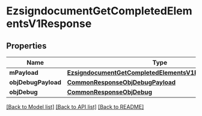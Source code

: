 # EzsigndocumentGetCompletedElementsV1Response

## Properties
Name | Type | Description | Notes
------------ | ------------- | ------------- | -------------
**mPayload** | [**EzsigndocumentGetCompletedElementsV1ResponseMPayload**](EzsigndocumentGetCompletedElementsV1ResponseMPayload.md) |  | 
**objDebugPayload** | [**CommonResponseObjDebugPayload**](CommonResponseObjDebugPayload.md) |  | [optional] 
**objDebug** | [**CommonResponseObjDebug**](CommonResponseObjDebug.md) |  | [optional] 

[[Back to Model list]](../README.md#documentation-for-models) [[Back to API list]](../README.md#documentation-for-api-endpoints) [[Back to README]](../README.md)


